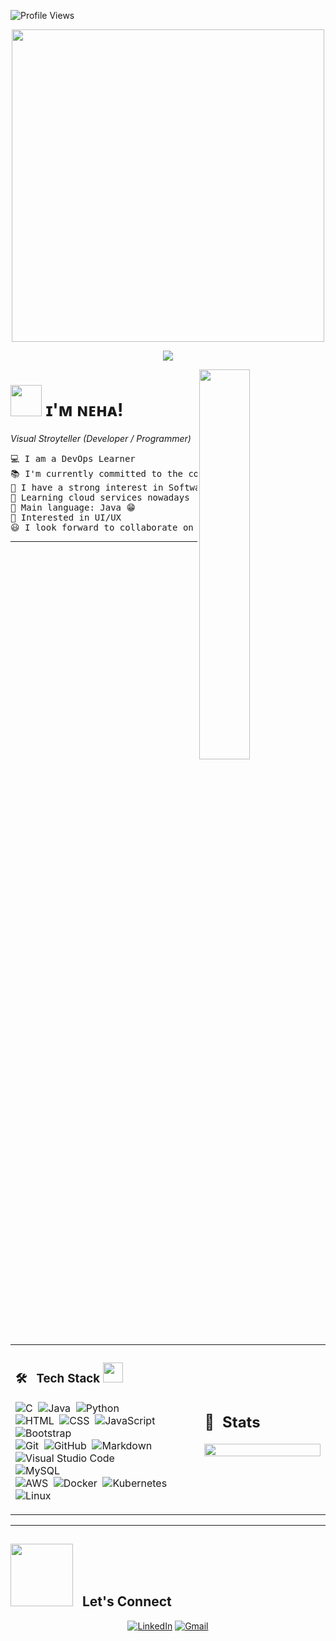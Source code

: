 ![Profile Views](https://komarev.com/ghpvc/?username=neha01K&color=blue)


<p align="center">
  <img src="https://media.giphy.com/media/L8K62iTDkzGX6/giphy.gif" width="500" />
</p>

<p align="center">
  <img src="https://readme-typing-svg.herokuapp.com?font=Architects+Daughter&color=A020F0&size=27&center=true&vCenter=true&width=600&height=50&lines=Welcome+to+my+GitHub+Profile!+%F0%9F%91%8B;I'm+an+IT+Student;a+DevOps+Learner;a+Problem+Solver;a+Programmer;and+also+a+Seasonal+Designer!"/>
</p>

<!--Night Owl image-->
<div>
  <img align="right" width="40%" src="https://owlbertsio-resized.s3.amazonaws.com/Popper.psd.full.png">
</div>

<!--Header Name-->
# <picture><img src = "https://github.com/7oSkaaa/7oSkaaa/blob/main/Images/about_me.gif?raw=true" width = 50px></picture> ɪ'ᴍ ɴᴇʜᴀ! 
*Visual Stroyteller (Developer / Programmer)*
<br/> 

<!--Details-->
<pre>
💻 I am a DevOps Learner
📚 I'm currently committed to the continual growth of my coding capabilities
📝 I have a strong interest in Software Engineering and Design
🌱 Learning cloud services nowadays
🌟 Main language: Java 😁
🚩 Interested in UI/UX 
😃 I look forward to collaborate on impactful projects
</pre>
<hr>

<!--Tech Stack -->
<table width="100%" >

 <tr>
    <td width="60%">
      
### 🛠 &nbsp; Tech Stack <img src = "https://media2.giphy.com/media/QssGEmpkyEOhBCb7e1/giphy.gif?cid=ecf05e47a0n3gi1bfqntqmob8g9aid1oyj2wr3ds3mg700bl&rid=giphy.gif" width = 32px>
<p = "center">   
  
![C](https://img.shields.io/badge/-C-05122A?style=flat&logo=C&logoColor=A8B9CC)&nbsp;
![Java](https://img.shields.io/badge/-Java-05122A?style=flat&logo=Java&logoColor=FFA518)&nbsp;
![Python](https://img.shields.io/badge/-Python-05122A?style=flat&logo=python)&nbsp;</br>
![HTML](https://img.shields.io/badge/-HTML-05122A?style=flat&logo=HTML5)&nbsp;
![CSS](https://img.shields.io/badge/-CSS-05122A?style=flat&logo=CSS3&logoColor=1572B6)&nbsp;
![JavaScript](https://img.shields.io/badge/-JavaScript-05122A?style=flat&logo=javascript)&nbsp;
![Bootstrap](https://img.shields.io/badge/-Bootstrap-05122A?style=flat&logo=bootstrap&logoColor=563D7C)&nbsp;</br>
![Git](https://img.shields.io/badge/-Git-05122A?style=flat&logo=git)&nbsp;
![GitHub](https://img.shields.io/badge/-GitHub-05122A?style=flat&logo=github)&nbsp;
![Markdown](https://img.shields.io/badge/-Markdown-05122A?style=flat&logo=markdown)&nbsp;</br>
![Visual Studio Code](https://img.shields.io/badge/-Visual%20Studio%20Code-05122A?style=flat&logo=visual-studio-code&logoColor=007ACC)&nbsp;</br>
![MySQL](https://img.shields.io/badge/-MySQL-05122A?style=flat&logo=mysql&logoColor=4479A1)&nbsp;</br>
![AWS](https://img.shields.io/badge/Amazon_AWS-232F3E?style=flat&logo=amazon-aws&logoColor=white)&nbsp;
![Docker](https://img.shields.io/badge/-Docker-fff?&logo=Docker)&nbsp;
![Kubernetes](https://img.shields.io/badge/kubernetes%20-%23326ce5.svg?&style=for-the-badge&logo=kubernetes&logoColor=white)&nbsp;</br>
![Linux](https://img.shields.io/badge/Linux-05122A?style=flat&logo=linux&logoColor=white)&nbsp;
</p>


</td>
    <td>
  
## 📄&nbsp; Stats


<p align="center">
  <img width="100%" src="https://github-readme-stats.vercel.app/api?username=neha01K&theme=algolia&show_icons=true&bg_color=transparent&title_color=navy&text_color=black" />
 </br>
</p>

  </td>
 </tr>
</table>

<hr>

## <img src='https://raw.githubusercontent.com/ShahriarShafin/ShahriarShafin/main/Assets/handshake.gif' width="100px"> &nbsp; Let's Connect
<p align="center">
  <a href="[https://www.linkedin.com/in/nehakhandelwal1/]"><img src="https://img.icons8.com/bubbles/50/000000/linkedin.png" alt="LinkedIn"/></a>
   <a href="mailto:khandelwal.neha6441@gmail.com"><img src="https://img.icons8.com/bubbles/50/000000/gmail.png" alt="Gmail"/></a>






